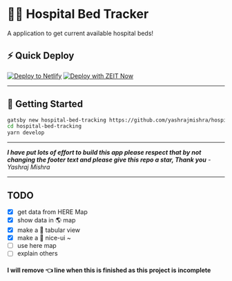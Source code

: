 # 🏥🛌 Hospital Bed Tracker

A application to get current available hospital beds!

## ⚡ Quick Deploy

[![Deploy to Netlify](https://www.netlify.com/img/deploy/button.svg)](https://app.netlify.com/start/deploy?repository=https://github.com/yashrajmishra/hospital-bed-tracking) [![Deploy with ZEIT Now](https://zeit.co/button)](https://zeit.co/import/project?template=https://github.com/yashrajmishra/hospital-bed-tracking)

---

## 🚀 Getting Started

```bash
gatsby new hospital-bed-tracking https://github.com/yashrajmishra/hospital-bed-tracking
cd hospital-bed-tracking
yarn develop
```

---

**_I have put lots of effort to build this app please respect that by not changing the footer text and please give this repo a star, Thank you_**
_-Yashraj Mishra_

---

## TODO

- [x] get data from HERE Map
- [x] show data in 🌎 map
- [x] make a 📑 tabular view
- [x] make a 🤗 nice-ui ~
- [ ] use here map
- [ ] explain others

#### I will remove 👈 line when this is finished as this project is incomplete
